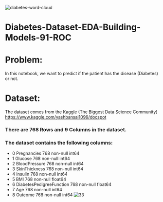 ![diabetes-word-cloud](https://user-images.githubusercontent.com/57557590/111818190-27704900-88f4-11eb-8e9b-ec84e2518a4d.jpg)

# Diabetes-Dataset-EDA-Building-Models-91-ROC
# Problem:
In this notebook, we want to predict if the patient has the disease (Diabetes) or not.
# Dataset:
The dataset comes from the Kaggle (The Biggest Data Science Community) https://www.kaggle.com/yashbansal1099/docspot
### There are 768 Rows and 9 Columns in the dataset.
### The dataset contains the following columns:

 * 0   Pregnancies               768 non-null    int64  
 * 1   Glucose                   768 non-null    int64  
 * 2   BloodPressure             768 non-null    int64  
 * 3   SkinThickness             768 non-null    int64  
 * 4   Insulin                   768 non-null    int64  
 * 5   BMI                       768 non-null    float64
 * 6   DiabetesPedigreeFunction  768 non-null    float64
 * 7   Age                       768 non-null    int64  
 * 8   Outcome                   768 non-null    int64
![33](https://user-images.githubusercontent.com/57557590/111818759-ca28c780-88f4-11eb-9cca-ead11541aca2.PNG)
